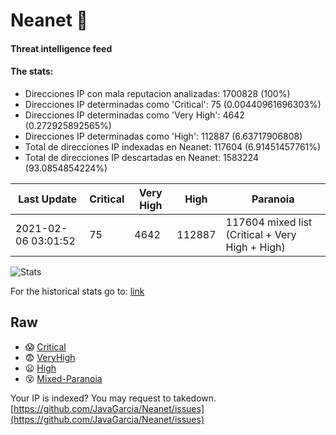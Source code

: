 # Neanet :hocho:
#### Threat intelligence feed
#### The stats:

- Direcciones IP con mala reputacion analizadas: 1700828 (100%)
- Direcciones IP determinadas como 'Critical':  75 (0.00440961696303%)
- Direcciones IP determinadas como 'Very High':  4642 (0.272925892565%)
- Direcciones IP determinadas como 'High':  112887 (6.63717906808)
- Total de direcciones IP indexadas en Neanet:  117604 (6.91451457761%)
- Total de direcciones IP descartadas en Neanet:  1583224 (93.0854854224%)

| Last Update | Critical | Very High | High | Paranoia |
| --- | --- | --- | --- | --- |
| 2021-02-06 03:01:52 | 75 | 4642 | 112887 | 117604 mixed list (Critical + Very High + High)|

![Stats](https://docs.google.com/spreadsheets/d/e/2PACX-1vSnaNMIXVabIpDJjufMlzH7poXnshF3mgd8Is1g9ytUEzVsP5my4Trn8f-xkoLLQ38xpL3HtmUexLo6/pubchart?oid=501124687&format=image)

For the historical stats go to: [link](/stats.csv)
## Raw
- :scream: [Critical](https://raw.githubusercontent.com/JavaGarcia/Neanet/master/blacklists/neanet_critical.txt)
- :fearful: [VeryHigh](https://raw.githubusercontent.com/JavaGarcia/Neanet/master/blacklists/neanet_veryHigh.txtt)
- :frowning: [High](https://raw.githubusercontent.com/JavaGarcia/Neanet/master/blacklists/neanet_high.txt)
- :dizzy_face: [Mixed-Paranoia](https://raw.githubusercontent.com/JavaGarcia/Neanet/master/blacklists/neanet_all.txt)


Your IP is indexed? You may request to takedown. [https://github.com/JavaGarcia/Neanet/issues](https://github.com/JavaGarcia/Neanet/issues)

























































































































































































































































































































































































































































































































































































































































































































































































































































































































































































































































































































































































































































































































































































































































































































































































































































































































































































































































































































































































































































































































































































































































































































































































































































































































































































































































































































































































































































































































































































































































































































































































































































































































































































































































































































































































































































































































































































































































































































































































































































































































































